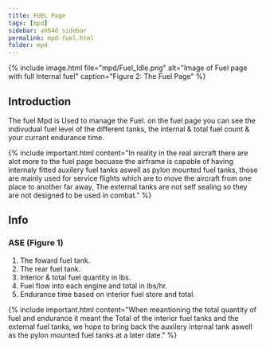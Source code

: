 ```yaml
---
title: FUEL Page
tags: [mpd]
sidebar: ah64d_sidebar
permalink: mpd-fuel.html
folder: mpd
---
```



{% include image.html file="mpd/Fuel_Idle.png" alt="Image of Fuel page with full Internal fuel" caption="Figure 2: The Fuel Page" %}


## Introduction
The fuel Mpd is Used to manage the Fuel. on the fuel page you can see the indivudual fuel level of the different tanks, the internal & total fuel count & your currant endurance time.

{% include important.html content="In reality in the real aircraft there are alot more to the fuel page becuase the airframe is capable of having internaly fitted auxilery fuel tanks aswell as pylon mounted fuel tanks, those are mainly used for service flights which are to move the aircraft from one place to another far away, The external tanks are not self sealing so they are not designed to be used in combat." %}


## Info

### ASE (Figure 1)

1. The foward fuel tank.
2. The rear fuel tank.
3. Interior & total fuel quantity in lbs.
4. Fuel flow into each engine and total in lbs/hr.
5. Endurance time based on interior fuel store and total.

{% include important.html content="When meantioning the total quantity of fuel and endurance it meant the Total of the interior fuel tanks and the external fuel tanks, we hope to bring back the auxilery internal tank aswell as the pylon mounted fuel tanks at a later date." %}